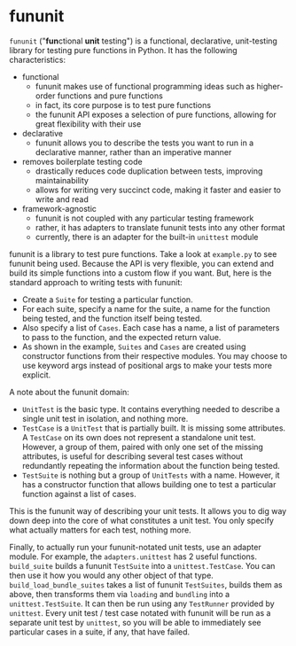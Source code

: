 # fununit

`fununit` ("**fun**ctional **unit** testing") is a functional, declarative, unit-testing library for testing pure functions in Python. It has the following characteristics:

- functional
  - fununit makes use of functional programming ideas such as higher-order functions and pure functions
  - in fact, its core purpose is to test pure functions
  - the fununit API exposes a selection of pure functions, allowing for great flexibility with their use
- declarative
  - fununit allows you to describe the tests you want to run in a declarative manner, rather than an imperative manner
- removes boilerplate testing code
  - drastically reduces code duplication between tests, improving maintainability
  - allows for writing very succinct code, making it faster and easier to write and read
- framework-agnostic
  - fununit is not coupled with any particular testing framework
  - rather, it has adapters to translate fununit tests into any other format
  - currently, there is an adapter for the built-in `unittest` module

fununit is a library to test pure functions. Take a look at `example.py` to see fununit being used. Because the API is very flexible, you can extend and build its simple functions into a custom flow if you want. But, here is the standard approach to writing tests with fununit:

  - Create a `Suite` for testing a particular function. 
  - For each suite, specify a name for the suite, a name for the function being tested, and the function itself being tested.
  - Also specify a list of `Cases`. Each case has a name, a list of parameters to pass to the function, and the expected return value.
  - As shown in the example, `Suites` and `Cases` are created using constructor functions from their respective modules. You may choose to use keyword args instead of positional args to make your tests more explicit.

A note about the fununit domain:

  - `UnitTest` is the basic type. It contains everything needed to describe a single unit test in isolation, and nothing more.
  - `TestCase` is a `UnitTest` that is partially built. It is missing some attributes. A `TestCase` on its own does not represent a standalone unit test. However, a group of them, paired with only one set of the missing attributes, is useful for describing several test cases without redundantly repeating the information about the function being tested.
  - `TestSuite` is nothing but a group of `UnitTests` with a name. However, it has a constructor function that allows building one to test a particular function against a list of cases.

This is the fununit way of describing your unit tests. It allows you to dig way down deep into the core of what constitutes a unit test. You only specify what actually matters for each test, nothing more.

Finally, to actually run your fununit-notated unit tests, use an adapter module. For example, the `adapters.unittest` has 2 useful functions. `build_suite` builds a fununit `TestSuite` into a `unittest.TestCase`. You can then use it how you would any other object of that type. `build_load_bundle_suites` takes a list of fununit `TestSuites`, builds them as above, then transforms them via `loading` and `bundling` into a `unittest.TestSuite`. It can then be run using any `TestRunner` provided by `unittest`. Every unit test / test case notated with fununit will be run as a separate unit test by `unittest`, so you will be able to immediately see particular cases in a suite, if any, that have failed.
